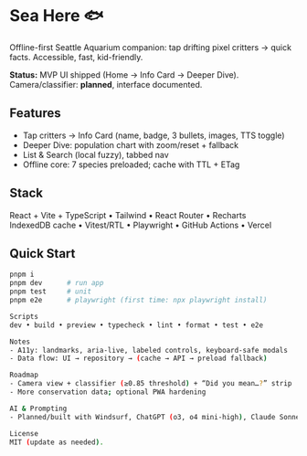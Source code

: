 # Sea Here 🐟

Offline-first Seattle Aquarium companion: tap drifting pixel critters → quick facts. Accessible, fast, kid-friendly.

**Status:** MVP UI shipped (Home → Info Card → Deeper Dive).  
Camera/classifier: **planned**, interface documented.

## Features
- Tap critters → Info Card (name, badge, 3 bullets, images, TTS toggle)
- Deeper Dive: population chart with zoom/reset + fallback
- List & Search (local fuzzy), tabbed nav
- Offline core: 7 species preloaded; cache with TTL + ETag

## Stack
React + Vite + TypeScript • Tailwind • React Router • Recharts  
IndexedDB cache • Vitest/RTL • Playwright • GitHub Actions • Vercel

## Quick Start
```bash
pnpm i
pnpm dev      # run app
pnpm test     # unit
pnpm e2e      # playwright (first time: npx playwright install)

Scripts
dev • build • preview • typecheck • lint • format • test • e2e

Notes
- A11y: landmarks, aria-live, labeled controls, keyboard-safe modals
- Data flow: UI → repository → (cache → API → preload fallback)

Roadmap
- Camera view + classifier (≥0.85 threshold) + “Did you mean…?” strip
- More conservation data; optional PWA hardening

AI & Prompting
- Planned/built with Windsurf, ChatGPT (o3, o4 mini-high), Claude Sonnet 4 using a 22-step TDD roadmap.

License
MIT (update as needed).